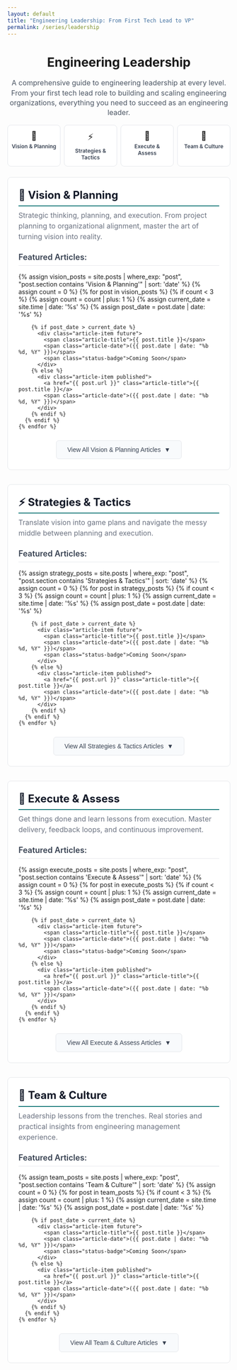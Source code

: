 ```yaml
---
layout: default
title: "Engineering Leadership: From First Tech Lead to VP"
permalink: /series/leadership
---
```

# Engineering Leadership

<p class="series-intro">A comprehensive guide to engineering leadership at every level. From your first tech lead role to building and scaling engineering organizations, everything you need to succeed as an engineering leader.</p>

<!-- Quick Navigation -->
<div class="quick-nav">
  <a href="#vision-planning" class="quick-nav-item">
    <span class="nav-icon">🎯</span>
    <span class="nav-text">Vision & Planning</span>
  </a>
  <a href="#strategies-tactics" class="quick-nav-item">
    <span class="nav-icon">⚡</span>
    <span class="nav-text">Strategies & Tactics</span>
  </a>
  <a href="#execute-assess" class="quick-nav-item">
    <span class="nav-icon">🚀</span>
    <span class="nav-text">Execute & Assess</span>
  </a>
  <a href="#team-culture" class="quick-nav-item">
    <span class="nav-icon">👥</span>
    <span class="nav-text">Team & Culture</span>
  </a>
</div>

<!-- Vision & Planning Section -->
<section id="vision-planning" class="content-section">
  <h2 class="section-title">🎯 Vision & Planning</h2>
  <p class="section-description">Strategic thinking, planning, and execution. From project planning to organizational alignment, master the art of turning vision into reality.</p>
  
  <!-- Featured Articles (Show First 3) -->
  <div class="featured-articles">
    <h3>Featured Articles:</h3>
    {% assign vision_posts = site.posts | where_exp: "post", "post.section contains 'Vision & Planning'" | sort: 'date' %}
    {% assign count = 0 %}
    {% for post in vision_posts %}
      {% if count < 3 %}
        {% assign count = count | plus: 1 %}
        {% assign current_date = site.time | date: '%s' %}
        {% assign post_date = post.date | date: '%s' %}
        
        {% if post_date > current_date %}
          <div class="article-item future">
            <span class="article-title">{{ post.title }}</span>
            <span class="article-date">({{ post.date | date: "%b %d, %Y" }})</span>
            <span class="status-badge">Coming Soon</span>
          </div>
        {% else %}
          <div class="article-item published">
            <a href="{{ post.url }}" class="article-title">{{ post.title }}</a>
            <span class="article-date">({{ post.date | date: "%b %d, %Y" }})</span>
          </div>
        {% endif %}
      {% endif %}
    {% endfor %}
  </div>
  
  <!-- Expandable Section -->
  <div class="expandable-section" id="vision-expanded" style="display: none;">
    <h3>All Vision & Planning Articles:</h3>
    {% for post in vision_posts %}
      {% assign current_date = site.time | date: '%s' %}
      {% assign post_date = post.date | date: '%s' %}
      
      {% if post_date > current_date %}
        <div class="article-item future">
          <span class="article-title">{{ post.title }}</span>
          <span class="article-date">({{ post.date | date: "%b %d, %Y" }})</span>
          <span class="status-badge">Coming Soon</span>
        </div>
      {% else %}
        <div class="article-item published">
          <a href="{{ post.url }}" class="article-title">{{ post.title }}</a>
          <span class="article-date">({{ post.date | date: "%b %d, %Y" }})</span>
        </div>
      {% endif %}
    {% endfor %}
  </div>
  
  <!-- View All Button -->
  <div class="view-all-container">
    <button class="view-all-btn" onclick="toggleSection('vision-expanded', this)">
      <span class="btn-text">View All Vision & Planning Articles</span>
      <span class="btn-icon">▼</span>
    </button>
  </div>
</section>

<!-- Strategies & Tactics Section -->
<section id="strategies-tactics" class="content-section">
  <h2 class="section-title">⚡ Strategies & Tactics</h2>
  <p class="section-description">Translate vision into game plans and navigate the messy middle between planning and execution.</p>
  
  <!-- Featured Articles (Show First 3) -->
  <div class="featured-articles">
    <h3>Featured Articles:</h3>
    {% assign strategy_posts = site.posts | where_exp: "post", "post.section contains 'Strategies & Tactics'" | sort: 'date' %}
    {% assign count = 0 %}
    {% for post in strategy_posts %}
      {% if count < 3 %}
        {% assign count = count | plus: 1 %}
        {% assign current_date = site.time | date: '%s' %}
        {% assign post_date = post.date | date: '%s' %}
        
        {% if post_date > current_date %}
          <div class="article-item future">
            <span class="article-title">{{ post.title }}</span>
            <span class="article-date">({{ post.date | date: "%b %d, %Y" }})</span>
            <span class="status-badge">Coming Soon</span>
          </div>
        {% else %}
          <div class="article-item published">
            <a href="{{ post.url }}" class="article-title">{{ post.title }}</a>
            <span class="article-date">({{ post.date | date: "%b %d, %Y" }})</span>
          </div>
        {% endif %}
      {% endif %}
    {% endfor %}
  </div>
  
  <!-- Expandable Section -->
  <div class="expandable-section" id="strategy-expanded" style="display: none;">
    <h3>All Strategies & Tactics Articles:</h3>
    {% for post in strategy_posts %}
      {% assign current_date = site.time | date: '%s' %}
      {% assign post_date = post.date | date: '%s' %}
      
      {% if post_date > current_date %}
        <div class="article-item future">
          <span class="article-title">{{ post.title }}</span>
          <span class="article-date">({{ post.date | date: "%b %d, %Y" }})</span>
          <span class="status-badge">Coming Soon</span>
        </div>
      {% else %}
        <div class="article-item published">
          <a href="{{ post.url }}" class="article-title">{{ post.title }}</a>
          <span class="article-date">({{ post.date | date: "%b %d, %Y" }})</span>
        </div>
      {% endif %}
    {% endfor %}
  </div>
  
  <!-- View All Button -->
  <div class="view-all-container">
    <button class="view-all-btn" onclick="toggleSection('strategy-expanded', this)">
      <span class="btn-text">View All Strategies & Tactics Articles</span>
      <span class="btn-icon">▼</span>
    </button>
  </div>
</section>

<!-- Execute & Assess Section -->
<section id="execute-assess" class="content-section">
  <h2 class="section-title">🚀 Execute & Assess</h2>
  <p class="section-description">Get things done and learn lessons from execution. Master delivery, feedback loops, and continuous improvement.</p>
  
  <!-- Featured Articles (Show First 3) -->
  <div class="featured-articles">
    <h3>Featured Articles:</h3>
    {% assign execute_posts = site.posts | where_exp: "post", "post.section contains 'Execute & Assess'" | sort: 'date' %}
    {% assign count = 0 %}
    {% for post in execute_posts %}
      {% if count < 3 %}
        {% assign count = count | plus: 1 %}
        {% assign current_date = site.time | date: '%s' %}
        {% assign post_date = post.date | date: '%s' %}
        
        {% if post_date > current_date %}
          <div class="article-item future">
            <span class="article-title">{{ post.title }}</span>
            <span class="article-date">({{ post.date | date: "%b %d, %Y" }})</span>
            <span class="status-badge">Coming Soon</span>
          </div>
        {% else %}
          <div class="article-item published">
            <a href="{{ post.url }}" class="article-title">{{ post.title }}</a>
            <span class="article-date">({{ post.date | date: "%b %d, %Y" }})</span>
          </div>
        {% endif %}
      {% endif %}
    {% endfor %}
  </div>
  
  <!-- Expandable Section -->
  <div class="expandable-section" id="execute-expanded" style="display: none;">
    <h3>All Execute & Assess Articles:</h3>
    {% for post in execute_posts %}
      {% assign current_date = site.time | date: '%s' %}
      {% assign post_date = post.date | date: '%s' %}
      
      {% if post_date > current_date %}
        <div class="article-item future">
          <span class="article-title">{{ post.title }}</span>
          <span class="article-date">({{ post.date | date: "%b %d, %Y" }})</span>
          <span class="status-badge">Coming Soon</span>
        </div>
      {% else %}
        <div class="article-item published">
          <a href="{{ post.url }}" class="article-title">{{ post.title }}</a>
          <span class="article-date">({{ post.date | date: "%b %d, %Y" }})</span>
        </div>
      {% endif %}
    {% endfor %}
  </div>
  
  <!-- View All Button -->
  <div class="view-all-container">
    <button class="view-all-btn" onclick="toggleSection('execute-expanded', this)">
      <span class="btn-text">View All Execute & Assess Articles</span>
      <span class="btn-icon">▼</span>
    </button>
  </div>
</section>

<!-- Team & Culture Section -->
<section id="team-culture" class="content-section">
  <h2 class="section-title">👥 Team & Culture</h2>
  <p class="section-description">Leadership lessons from the trenches. Real stories and practical insights from engineering management experience.</p>
  
  <!-- Featured Articles (Show First 3) -->
  <div class="featured-articles">
    <h3>Featured Articles:</h3>
    {% assign team_posts = site.posts | where_exp: "post", "post.section contains 'Team & Culture'" | sort: 'date' %}
    {% assign count = 0 %}
    {% for post in team_posts %}
      {% if count < 3 %}
        {% assign count = count | plus: 1 %}
        {% assign current_date = site.time | date: '%s' %}
        {% assign post_date = post.date | date: '%s' %}
        
        {% if post_date > current_date %}
          <div class="article-item future">
            <span class="article-title">{{ post.title }}</span>
            <span class="article-date">({{ post.date | date: "%b %d, %Y" }})</span>
            <span class="status-badge">Coming Soon</span>
          </div>
        {% else %}
          <div class="article-item published">
            <a href="{{ post.url }}" class="article-title">{{ post.title }}</a>
            <span class="article-date">({{ post.date | date: "%b %d, %Y" }})</span>
          </div>
        {% endif %}
      {% endif %}
    {% endfor %}
  </div>
  
  <!-- Expandable Section -->
  <div class="expandable-section" id="team-expanded" style="display: none;">
    <h3>All Team & Culture Articles:</h3>
    {% for post in team_posts %}
      {% assign current_date = site.time | date: '%s' %}
      {% assign post_date = post.date | date: '%s' %}
      
      {% if post_date > current_date %}
        <div class="article-item future">
          <span class="article-title">{{ post.title }}</span>
          <span class="article-date">({{ post.date | date: "%b %d, %Y" }})</span>
          <span class="status-badge">Coming Soon</span>
        </div>
      {% else %}
        <div class="article-item published">
          <a href="{{ post.url }}" class="article-title">{{ post.title }}</a>
          <span class="article-date">({{ post.date | date: "%b %d, %Y" }})</span>
        </div>
      {% endif %}
    {% endfor %}
  </div>
  
  <!-- View All Button -->
  <div class="view-all-container">
    <button class="view-all-btn" onclick="toggleSection('team-expanded', this)">
      <span class="btn-text">View All Team & Culture Articles</span>
      <span class="btn-icon">▼</span>
    </button>
  </div>
</section>

<!-- JavaScript for Toggle Functionality -->
<script>
function toggleSection(sectionId, button) {
  const section = document.getElementById(sectionId);
  const btnText = button.querySelector('.btn-text');
  const btnIcon = button.querySelector('.btn-icon');
  
  if (section.style.display === 'none') {
    section.style.display = 'block';
    btnText.textContent = btnText.textContent.replace('View All', 'Show Less');
    btnIcon.textContent = '▲';
    button.classList.add('expanded');
  } else {
    section.style.display = 'none';
    btnText.textContent = btnText.textContent.replace('Show Less', 'View All');
    btnIcon.textContent = '▼';
    button.classList.remove('expanded');
  }
}
</script>

<style>
/* Series Introduction */
.series-intro {
  font-size: 1rem;
  color: #4b5563;
  line-height: 1.4;
  margin: 0.75rem 0 1rem 0;
  text-align: center;
  max-width: 600px;
  margin-left: auto;
  margin-right: auto;
}

/* Main Heading */
h1 {
  text-align: center;
}

/* Quick Navigation */
.quick-nav {
  display: grid;
  grid-template-columns: repeat(4, 1fr);
  gap: 0.5rem;
  margin: 1rem 0 1.5rem 0;
}

.quick-nav-item {
  display: flex;
  flex-direction: column;
  align-items: center;
  padding: 0.75rem 0.5rem;
  background: white;
  border: 1px solid #e5e7eb;
  border-radius: 8px;
  text-decoration: none;
  color: inherit;
  transition: all 0.2s ease;
  text-align: center;
}

.quick-nav-item:hover {
  border-color: #157878;
  transform: translateY(-2px);
  box-shadow: 0 4px 12px rgba(21, 120, 120, 0.15);
  text-decoration: none;
}

.nav-icon {
  font-size: 1.25rem;
  margin-bottom: 0.25rem;
}

.nav-text {
  font-weight: 600;
  color: #374151;
  font-size: 0.75rem;
}

/* Content Sections */
.content-section {
  margin-bottom: 2rem;
  padding: 1.5rem;
  background: white;
  border-radius: 8px;
  border: 1px solid #e5e7eb;
}

.section-title {
  font-size: 1.5rem;
  font-weight: 700;
  color: #111827;
  margin: 0 0 0.5rem 0;
  line-height: 1.3;
  border-bottom: 2px solid #157878;
  padding-bottom: 0.5rem;
}

.section-description {
  font-size: 1rem;
  color: #6b7280;
  line-height: 1.5;
  margin: 0 0 1.5rem 0;
  max-width: 700px;
}

/* Featured Articles */
.featured-articles {
  margin-bottom: 1.5rem;
}

.featured-articles h3 {
  font-size: 1.125rem;
  font-weight: 600;
  color: #374151;
  margin: 0 0 1rem 0;
  padding-bottom: 0.5rem;
  border-bottom: 1px solid #e5e7eb;
}

/* Article Items */
.article-item {
  display: flex;
  align-items: center;
  gap: 0.75rem;
  padding: 0.75rem 0;
  border-bottom: 1px solid #f3f4f6;
}

.article-item:last-child {
  border-bottom: none;
}

.article-title {
  font-size: 1rem;
  font-weight: 500;
  color: #111827;
  text-decoration: none;
  flex: 1;
}

.article-title:hover {
  color: #157878;
}

.article-date {
  font-size: 0.875rem;
  color: #6b7280;
  font-weight: 400;
}

.status-badge {
  font-size: 0.75rem;
  background: #f59e0b;
  color: white;
  padding: 0.25rem 0.5rem;
  border-radius: 6px;
  font-weight: 500;
}

/* Future Articles */
.article-item.future .article-title {
  color: #9ca3af;
  font-style: italic;
}

.article-item.future .article-date {
  color: #9ca3af;
}

/* Expandable Sections */
.expandable-section {
  margin-top: 1rem;
  padding-top: 1rem;
  border-top: 1px solid #e5e7eb;
}

.expandable-section h3 {
  font-size: 1.125rem;
  font-weight: 600;
  color: #374151;
  margin: 0 0 1rem 0;
  padding-bottom: 0.5rem;
  border-bottom: 1px solid #e5e7eb;
}

/* View All Button */
.view-all-container {
  text-align: center;
  margin-top: 1rem;
}

.view-all-btn {
  background: #f8fafc;
  border: 1px solid #e5e7eb;
  border-radius: 6px;
  padding: 0.75rem 1.5rem;
  font-size: 0.875rem;
  font-weight: 500;
  color: #374151;
  cursor: pointer;
  transition: all 0.2s ease;
  display: inline-flex;
  align-items: center;
  gap: 0.5rem;
}

.view-all-btn:hover {
  background: #f1f5f9;
  border-color: #157878;
  color: #157878;
}

.view-all-btn.expanded {
  background: #157878;
  color: white;
  border-color: #157878;
}

.btn-icon {
  transition: transform 0.2s ease;
}

/* Mobile Responsive */
@media (max-width: 768px) {
  .quick-nav {
    grid-template-columns: repeat(2, 1fr);
    gap: 0.375rem;
  }
  
  .section-title {
    font-size: 1.25rem;
  }
  
  .series-intro {
    font-size: 0.875rem;
    margin: 0.5rem 0 0.75rem 0;
  }
  
  .content-section {
    margin-bottom: 1.5rem;
    padding: 1rem;
  }
  
  .view-all-btn {
    padding: 0.625rem 1.25rem;
    font-size: 0.8125rem;
  }
  
  .article-item {
    flex-direction: column;
    align-items: flex-start;
    gap: 0.5rem;
  }
  
  .article-date {
    font-size: 0.8125rem;
  }
}

@media (max-width: 480px) {
  .quick-nav {
    grid-template-columns: 1fr;
  }
  
  .quick-nav-item {
    padding: 0.625rem 0.375rem;
  }
  
  .nav-icon {
    font-size: 1.125rem;
  }
  
  .nav-text {
    font-size: 0.6875rem;
  }
}
</style>
